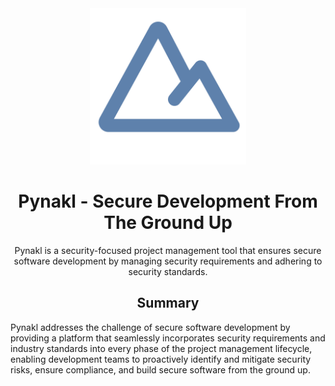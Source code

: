 <div align="center">

<img src="/res/pinnacle.svg" height="250" width="250" />

# Pynakl - Secure Development From The Ground Up

Pynakl is a security-focused project management tool that ensures secure software development by managing security requirements and adhering to security standards.

</div>

<div align="center">

## Summary

</div>

Pynakl addresses the challenge of secure software development by providing a platform that seamlessly incorporates security requirements and industry standards into every phase of the project management lifecycle, enabling development teams to proactively identify and mitigate security risks, ensure compliance, and build secure software from the ground up.
